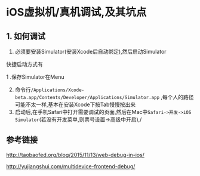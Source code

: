 # iOS虚拟机/真机调试,及其坑点

## 1. 如何调试

1. 必须要安装Simulator(安装Xcode后自动绑定),然后启动Simulator

  快捷启动方式有
  
  1 .保存Simulator在Menu

  2. 命令行`/Applications/Xcode-beta.app/Contents/Developer/Applications/Simulator.app` ,每个人的路径可能不太一样,基本在安装Xcode下按Tab慢慢按出来
2. 启动后,在手机Safari中打开需要调试的页面,然后在Mac中`Safari->开发->iOS Simulator`(若没有开发菜单,则票号设置->高级中开启),/


## 参考链接

<http://taobaofed.org/blog/2015/11/13/web-debug-in-ios/>

<http://yujiangshui.com/multidevice-frontend-debug/>